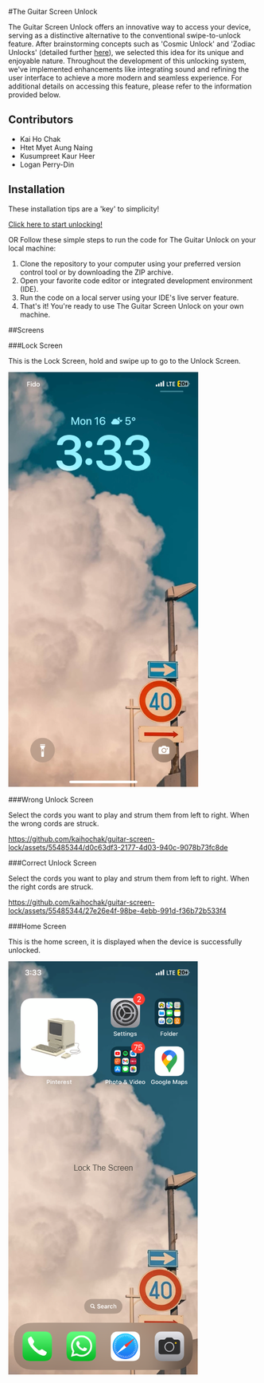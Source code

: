 #The Guitar Screen Unlock

The Guitar Screen Unlock offers an innovative way to access your device, serving as a distinctive alternative to the conventional swipe-to-unlock feature. After brainstorming concepts such as 'Cosmic Unlock' and 'Zodiac Unlocks' 
(detailed further [here](https://kaihochak.github.io/)), we selected this idea for its unique and enjoyable nature. Throughout the development of this unlocking system, we've implemented enhancements like integrating sound and refining 
the user interface to achieve a more modern and seamless experience. For additional details on accessing this feature, please refer to the information provided below.

## Contributors

- Kai Ho Chak
- Htet Myet Aung Naing
- Kusumpreet Kaur Heer
- Logan Perry-Din

## Installation

These installation tips are a 'key' to simplicity!

[Click here to start unlocking!](https://kaihochak.github.io/)

OR Follow these simple steps to run the code for The Guitar Unlock on your local machine:

1. Clone the repository to your computer using your preferred version control tool or by downloading the ZIP archive.
2. Open your favorite code editor or integrated development environment (IDE).
3. Run the code on a local server using your IDE's live server feature.
4. That's it! You're ready to use The Guitar Screen Unlock on your own machine.

##Screens

###Lock Screen

This is the Lock Screen, hold and swipe up to go to the Unlock Screen.

![Lock Screen](screens/LockScreen.png)

###Wrong Unlock Screen

Select the cords you want to play and strum them from left to right. When the wrong cords are struck.

https://github.com/kaihochak/guitar-screen-lock/assets/55485344/d0c63df3-2177-4d03-940c-9078b73fc8de

###Correct Unlock Screen

Select the cords you want to play and strum them from left to right. When the right cords are struck.

https://github.com/kaihochak/guitar-screen-lock/assets/55485344/27e26e4f-98be-4ebb-991d-f36b72b533f4

###Home Screen

This is the home screen, it is displayed when the device is successfully unlocked. 

![Home Screen](screens/HomeScreen.png)





